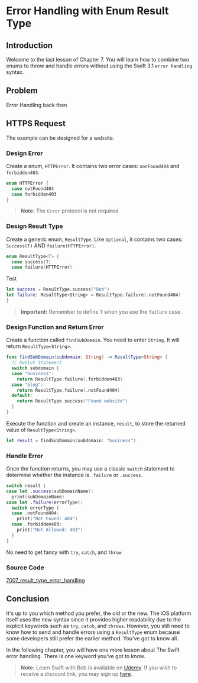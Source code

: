 # Error Handling with Enum Result Type

## Introduction
Welcome to the last lesson of Chapter 7. You will learn how to combine two enums to throw and handle errors without using the Swift 3.1 `error handling` syntax.


## Problem
Error Handling back then

## HTTPS Request
The example can be designed for a website.

### Design Error
Create a enum, `HTTPError`. It contains two error cases: `nonFound404` and `forbidden403`.

```swift
enum HTTPError {
  case notFound404
  case forbidden403
}
```

> **Note:** The `Error` protocol is not required

### Design Result Type
Create a generic enum, `ResultType`. Like `Optional`, it contains two cases: `Success(T)` AND `failure(HTTPError)`.

```swift
enum ResultType<T> {
  case success(T)
  case failure(HTTPError)
```

Test

```swift
let success = ResultType.success("Bob")
let failure: ResultType<String> = ResultType.failure(.notFound404)
}
```

> **Important:** Remember to define `T` when you use the `failure` case.  

### Design Function and Return Error
Create a function called `findSubDomain`. You need to enter `String`. It will return `ResultType<String>`.

```swift
func findSubDomain(subdomain: String) -> ResultType<String> {
  // Switch Statement
  switch subdomain {
  case "business":
    return ResultType.failure(.forbidden403)
  case "blog":
    return ResultType.failure(.notFound404)
  default:
    return ResultType.success("Found website")
  }
}
```

Execute the function and create an instance, `result`, to store the returned value of `ResultType<String>`.

```swift
let result = findSubDomain(subdomain: "business")
```

### Handle Error
Once the function returns, you may use a classic `switch` statement to determine whether the instance is `.failure` or `.success`.

```swift
switch result {
case let .success(subDomainName):
  print(subDomainName)
case let .failure(errorType):
  switch errorType {
  case .notFound404:
    print("Not Found: 404")
  case .forbidden403:
    print("Not Allowed: 403")
  }
}
```

No need to get fancy with `try`, `catch`, and `throw`

### Source Code
[7007_result_type_error_handling](https://www.dropbox.com/sh/qif4q2x1x5ltj0f/AAAcCOW4tTO5ftO5VGy1eJi6a?dl=0)

## Conclusion
It's up to you which method you prefer, the old or the new. The iOS platform itself uses the new syntax since it provides higher readability due to the explicit keywords such as `try`, `catch`, and `throws`. However, you still need to know how to send and handle errors using a `ResultType` enum because some developers still prefer the earlier method. You've got to know all.

In the following chapter, you will have one more lesson about The Swift error handling. There is one keyword you've got to know.

> **Note:** Learn Swift with Bob is available on [Udemy](https://udemy.com/learn-swift-with-bob/). If you wish to receive a discount link, you may sign up [here](https://goo.gl/RR4K27).
